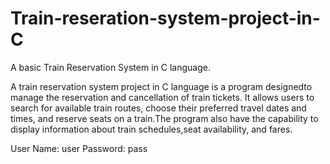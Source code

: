 # Train-reseration-system-project-in-C
A basic Train Reservation System in C language.

A train reservation system project in C language is a program designedto manage the reservation and cancellation of train tickets. It allows users to search for available train routes, choose their preferred travel dates and times, and reserve seats on a train.The program  also have the capability to display information about train schedules,seat availability, and fares. 

User Name: user
Password: pass
